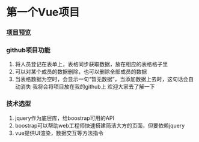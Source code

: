 # 第一个Vue项目
### [项目预览](https://llz502.github.io/vueDemos/demo1/index.html)
### github项目功能
1. 将人员登记在表单上，表格同步获取数据，放在相应的表格格子里
2. 可以对某个成员的数据删除，也可以删除全部成员的数据
3. 当表格数据为空时，会显示一句“暂无数据”，当添加数据上去时，这句话会自动消失
我将会将项目放在我的github上
欢迎大家去了解一下
### 技术选型
1. jquery作为底层库，给boostrap可用的API
2. boostrap可以帮助web工程师快速搭建简洁大方的页面，但要依赖jquery
3. vue提供UI渲染，数据交互等方法指令
